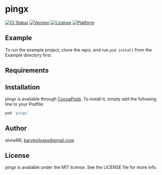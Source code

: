 # pingx

[![CI Status](https://img.shields.io/travis/shineRR/pingx.svg?style=flat)](https://travis-ci.org/shineRR/pingx)
[![Version](https://img.shields.io/cocoapods/v/pingx.svg?style=flat)](https://cocoapods.org/pods/pingx)
[![License](https://img.shields.io/cocoapods/l/pingx.svg?style=flat)](https://cocoapods.org/pods/pingx)
[![Platform](https://img.shields.io/cocoapods/p/pingx.svg?style=flat)](https://cocoapods.org/pods/pingx)

## Example

To run the example project, clone the repo, and run `pod install` from the Example directory first.

## Requirements

## Installation

pingx is available through [CocoaPods](https://cocoapods.org). To install
it, simply add the following line to your Podfile:

```ruby
pod 'pingx'
```

## Author

shineRR, barykoilyass@gmail.com

## License

pingx is available under the MIT license. See the LICENSE file for more info.

